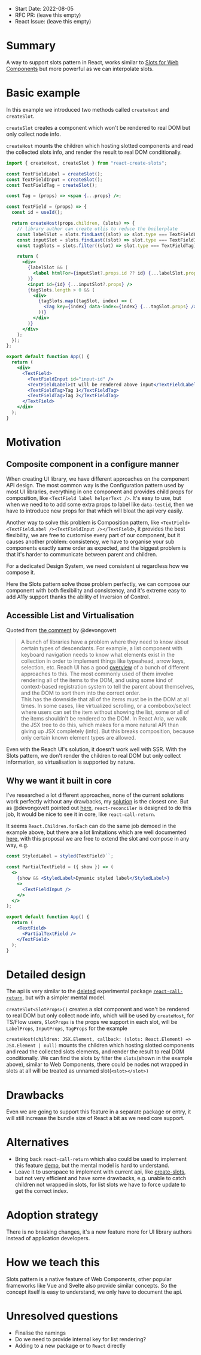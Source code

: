 - Start Date: 2022-08-05
- RFC PR: (leave this empty)
- React Issue: (leave this empty)

# Summary

A way to support slots pattern in React, works similar to [Slots for Web Components](https://developer.mozilla.org/en-US/docs/Web/Web_Components/Using_templates_and_slots) but more powerful as we can interpolate slots.

# Basic example

In this example we introduced two methods called `createHost` and `createSlot`.

`createSlot` creates a component which won't be rendered to real DOM but only collect node info.

`createHost` mounts the children which hosting slotted components and read the collected slots info, and render the result to real DOM conditionally.

```jsx
import { createHost, createSlot } from "react-create-slots";

const TextFieldLabel = createSlot();
const TextFieldInput = createSlot();
const TextFieldTag = createSlot();

const Tag = (props) => <span {...props} />;

const TextField = (props) => {
  const id = useId();

  return createHost(props.children, (slots) => {
    // library author can create utlis to reduce the boilerplate
    const labelSlot = slots.findLast((slot) => slot.type === TextFieldLabel);
    const inputSlot = slots.findLast((slot) => slot.type === TextFieldInput);
    const tagSlots = slots.filter((slot) => slot.type === TextFieldTag);

    return (
      <div>
        {labelSlot && (
          <label htmlFor={inputSlot?.props.id ?? id} {...labelSlot.props} />
        )}
        <input id={id} {...inputSlot?.props} />
        {tagSlots.length > 0 && (
          <div>
            {tagSlots.map((tagSlot, index) => (
              <Tag key={index} data-index={index} {...tagSlot.props} />
            ))}
          </div>
        )}
      </div>
    );
  });
};

export default function App() {
  return (
    <div>
      <TextField>
        <TextFieldInput id="input-id" />
        <TextFieldLabel>It will be rendered above input</TextFieldLabel>
        <TextFieldTag>Tag 1</TextFieldTag>
        <TextFieldTag>Tag 2</TextFieldTag>
      </TextField>
    </div>
  );
}
```

# Motivation

## Composite component in a configure manner

When creating UI library, we have different approaches on the component API design. The most common way is the Configuration pattern used by most UI libraries, everything in one component and provides child props for composition, like `<TextField label helperText />`. It's easy to use, but when we need to to add some extra props to label like `data-testid`, then we have to introduce new props for that which will bloat the api very easily.

Another way to solve this problem is Composition pattern, like `<TextField><TextFieldLabel /><TextFieldInput /></TextField>`, it provides the best flexibility, we are free to customise every part of our component, but it causes another problem: consistency, we have to organise your sub components exactly same order as expected, and the biggest problem is that it's harder to communicate between parent and children.

For a dedicated Design System, we need consistent ui regardless how we compose it.

Here the Slots pattern solve those problem perfectly, we can compose our component with both flexibility and consistency, and it's extreme easy to add A11y support thanks the ability of Inversion of Control.

## Accessible List and Virtualisation

Quoted from [the comment](https://github.com/facebook/react/issues/24979#issuecomment-1193176328) by @devongovett

> A bunch of libraries have a problem where they need to know about certain types of descendants. For example, a list component with keyboard navigation needs to know what elements exist in the collection in order to implement things like typeahead, arrow keys, selection, etc. Reach UI has a good [overview](https://github.com/reach/reach-ui/tree/dev/packages/descendants) of a bunch of different approaches to this. The most commonly used of them involve rendering all of the items to the DOM, and using some kind of context-based registration system to tell the parent about themselves, and the DOM to sort them into the correct order.  
> This has the downside that all of the items must be in the DOM at all times. In some cases, like virtualized scrolling, or a combobox/select where users can set the item without showing the list, some or all of the items shouldn't be rendered to the DOM. In React Aria, we walk the JSX tree to do this, which makes for a more natural API than giving up JSX completely (info). But this breaks composition, because only certain known element types are allowed.

Even with the Reach UI's solution, it doesn't work well with SSR. With the Slots pattern, we don't render the children to real DOM but only collect information, so virtualisation is supported by nature.

## Why we want it built in core

I've researched a lot different approaches, none of the current solutions work perfectly without any drawbacks, my [solution](https://github.com/nihgwu/create-slots) is the closest one. But as @devongovett pointed out [here](https://github.com/facebook/react/issues/24979#issuecomment-1205909188), `react-reconciler` is designed to do this job, It would be nice to see it in core, like `react-call-return`.

It seems `React.Children.forEach` can do the same job demoed in the example above, but there are a lot limitations which are well documented [here](https://github.com/reach/reach-ui/tree/dev/packages/descendants), with this proposal we are free to extend the slot and compose in any way, e.g.

```jsx
const StyledLabel = styled(TextField)``;

const PartialTextField = ({ show }) => (
  <>
    {show && <StyledLabel>Dynamic styled label</StyledLabel>}
    <>
      <TextFieldInput />
    </>
  </>
);

export default function App() {
  return (
    <TextField>
      <PartialTextField />
    </TextField>
  );
}
```

# Detailed design

The api is very similar to the [deleted](https://github.com/facebook/react/pull/12820) experimental package [`react-call-return`](https://github.com/facebook/react/pull/11364), but with a simpler mental model.

`createSlot<SlotProps>()` creates a slot component and won't be rendered to real DOM but only collect node info, which will be used by `createHost`, for TS/Flow users, `SlotProps` is the props we support in each slot, will be `LabelProps`, `InputProps`, `TagProps` for the example

`createHost(children: JSX.Element, callback: (slots: React.Element) => JSX.Element | null)` mounts the children which hosting slotted components and read the collected slots elements, and render the result to real DOM conditionally. We can find the slots by filter the `slots`(shown in the example above), similar to Web Components, there could be nodes not wrapped in slots at all will be treated as unnamed slot(`<slot></slot>)`

# Drawbacks

Even we are going to support this feature in a separate package or entry, it will still increase the bundle size of React a bit as we need core support.

# Alternatives

- Bring back `react-call-return` which also could be used to implement this feature [demo](https://codesandbox.io/s/long-hill-os6msf?file=/src/App.js), but the mental model is hard to understand.
- Leave it to userspace to implement with current api, like [create-slots](https://github.com/nihgwu/create-slots), but not very efficient and have some drawbacks, e.g. unable to catch children not wrapped in slots, for list slots we have to force update to get the correct index.

# Adoption strategy

There is no breaking changes, it's a new feature more for UI library authors instead of application developers.

# How we teach this

Slots pattern is a native feature of Web Components, other popular frameworks like Vue and Svelte also provide similar concepts. So the concept itself is easy to understand, we only have to document the api.

# Unresolved questions

- Finalise the namings
- Do we need to provide internal key for list rendering?
- Adding to a new package or to `React` directly

